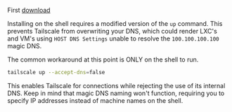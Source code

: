 
First [download](obsidian://open?vault=Atlas&file=Proxmox%20Virtual%20Environment%2FTailscale%2FDownloading)


Installing on the shell requires a modified version of the `up` command. This prevents Tailscale from overwriting your DNS, which could render LXC's and VM's using `HOST DNS Settings` unable to resolve the `100.100.100.100` magic DNS.

The common workaround at this point is ONLY on the shell to run.
```bash
tailscale up --accept-dns=false
```

This enables Tailscale for connections while rejecting the use of its internal DNS. Keep in mind that magic DNS naming won't function, requiring you to specify IP addresses instead of machine names on the shell.
